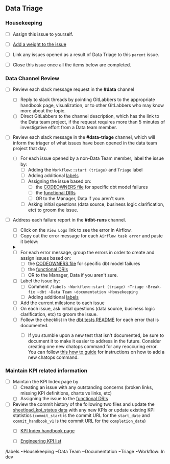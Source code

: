 ## Data Triage 

<!--
Please complete all items. Ask questions in the #data slack channel
--->

### Housekeeping 
* [ ] Assign this issue to yourself. 
* [ ] [Add a weight to the issue](/handbook/business-ops/data-team/#Issue_Pointing)
* [ ] Link any issues opened as a result of Data Triage to this `parent` issue. 
* [ ] Close this issue once all the items below are completed. 


### Data Channel Review 
* [ ] Review each slack message request in the **#data** channel 
    - [ ] Reply to slack threads by pointing GitLabbers to the appropriate handbook page, visualization, or to other GitLabbers who may know more about the topic. 
    - [ ] Direct GitLabbers to the channel description, which has the link to the Data team project, if the request requires more than 5 minutes of investigative effort from a Data team member.

* [ ] Review each slack message in the **#data-triage** channel, which will inform the triager of what issues have been opened in the data team project that day. 
    - [ ] For each issue opened by a non-Data Team member, label the issue by: 
        - [ ] Adding the `Workflow::start (triage)` and `Triage` label
        - [ ] Adding additional [labels](/handbook/business-ops/data-team/#issue-labeling)
        - [ ] Assigning the issue based on:
            - [ ] the [CODEOWNERS file](https://gitlab.com/gitlab-data/analytics/blob/master/CODEOWNERS) for specific dbt model failures 
            - [ ] the [functional DRIs](/handbook/business-ops/data-team/#-team-organization)
            - [ ] OR to the  Manager, Data if you aren't sure. 
        - [ ] Asking initial questions (data source, business logic clarification, etc) to groom the issue. 

* [ ] Address each failure report in the **#dbt-runs** channel. 
    - [ ] Click on the `View Logs` link to see the error in Airflow. 
    - [ ] Copy out the error message for each `Airflow task error` and paste it below: 

    <details>
        <summary>
        </summary>
    </details>

    - [ ] For each error message, group the errors in order to create and assign issues based on:
        - [ ] the [CODEOWNERS file](https://gitlab.com/gitlab-data/analytics/blob/master/CODEOWNERS) for specific dbt model failures 
        - [ ] the [functional DRIs](/handbook/business-ops/data-team/#-team-organization)
        - [ ] OR to the  Manager, Data if you aren't sure. 
    - [ ] Label the issue by: 
        - [ ] Comment `/labels ~Workflow::start (triage) ~Triage ~Break-fix ~dbt ~Data Team ~documentation ~Housekeeping` 
        - [ ] Adding additional [labels](/handbook/business-ops/data-team/#issue-labeling)
    - [ ] Add the current milestone to each issue 
    - [ ] On each issue, ask initial questions (data source, business logic clarification, etc) to groom the issue. 
    - [ ] Follow the checklist in the [dbt tests README](https://gitlab.com/gitlab-data/analytics/blob/master/transform/snowflake-dbt/tests/README.md) for each error that is documented. 
        - [ ] If you stumble upon a new test that isn't documented, be sure to document it to make it easier to address in the future. Consider creating one new chatops command for any reoccuring error. You can follow [this how to guide](https://gitlab.com/gitlab-data/chatops/-/blob/master/README.md) for instructions on how to add a new chatops command.


### Maintain KPI related information         
* [ ] Maintain the KPI Index page by 
    - [ ] Creating an issue with any outstanding concerns (broken links, missing KPI definitions, charts vs links, etc)
    - [ ] Assigning the issue to the [functional DRIs](/handbook/business-ops/data-team/#-team-organization)
* [ ] Review the commit history of the following two files and update the [sheetload_kpi_status data](https://docs.google.com/spreadsheets/d/1CZLnXiAG7D_T_6vm50X0hDPnMPKrKmtajrcga5vyDTQ/edit?usp=sharing) with any new KPIs or update existing KPI statistics (`commit_start` is the commit URL for the `start_date` and `commit_handbook_v1` is the commit URL for the `completion_date`)
    - [ ] [KPI Index handbook page](https://gitlab.com/gitlab-com/www-gitlab-com/-/commits/master/source/handbook/business-ops/data-team/kpi-index/index.html.md.erb)
    - [ ] [Engineering KPI list](https://gitlab.com/gitlab-com/www-gitlab-com/-/blob/master/data/performance_indicators.yml)



/labels ~Housekeeping ~Data Team ~Documentation ~Triage ~Workflow::In dev 
